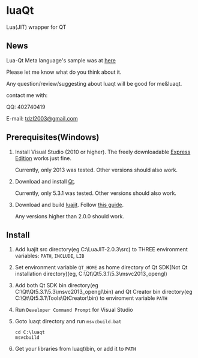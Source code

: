 luaQt
=====

Lua(JIT) wrapper for QT

News
----

Lua-Qt Meta language's sample was at [here](https://github.com/tdzl2003/luaqt/blob/master/test/testwidget/loginwindow-ml/LoginWindow.lua)

Please let me know what do you think about it.

Any question/review/suggesting about luaqt will be good for me&luaqt.

contact me with:

QQ: 402740419

E-mail: tdzl2003@gmail.com

Prerequisites(Windows)
----------------------

1. Install Visual Studio (2010 or higher). The freely downloadable [Express Edition](http://www.microsoft.com/Express/VC/) works just fine.

    Currently, only 2013 was tested. Other versions should also work.

2. Download and install [Qt](http://qt-project.org/downloads).

    Currently, only 5.3.1 was tested. Other versions should also work.

3. Download and build [luajit](http://luajit.org/download.html). Follow [this guide](http://luajit.org/install.html#windows).

    Any versions higher than 2.0.0 should work.


Install
-------

1. Add luajit src directory(eg C:\LuaJIT-2.0.3\src) to THREE environment variables: `PATH`, `INCLUDE`, `LIB`

2. Set environment variable `QT_HOME` as home directory of Qt SDK(Not Qt installation directory)(eg, C:\Qt\Qt5.3.1\5.3\msvc2013_opengl)

3. Add both Qt SDK bin directory(eg C:\Qt\Qt5.3.1\5.3\msvc2013_opengl\bin) and Qt Creator bin directory(eg C:\Qt\Qt5.3.1\Tools\QtCreator\bin\) to enviroment variable `PATH`

4. Run `Developer Command Prompt` for Visual Studio

5. Goto luaqt directory and run `msvcbuild.bat`

	```
	cd C:\luaqt
	msvcbuild
	```

6. Get your libraries from luaqt\bin, or add it to `PATH`

